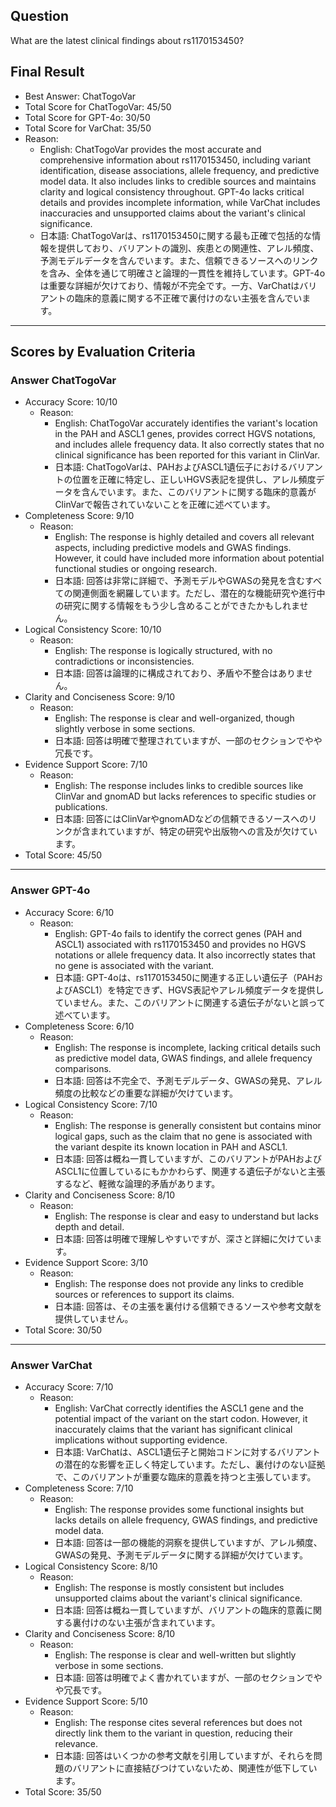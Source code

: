 ## Question

What are the latest clinical findings about rs1170153450?

## Final Result

- Best Answer: ChatTogoVar
- Total Score for ChatTogoVar: 45/50
- Total Score for GPT-4o: 30/50
- Total Score for VarChat: 35/50
- Reason:
  - English: ChatTogoVar provides the most accurate and comprehensive information about rs1170153450, including variant identification, disease associations, allele frequency, and predictive model data. It also includes links to credible sources and maintains clarity and logical consistency throughout. GPT-4o lacks critical details and provides incomplete information, while VarChat includes inaccuracies and unsupported claims about the variant's clinical significance.
  - 日本語: ChatTogoVarは、rs1170153450に関する最も正確で包括的な情報を提供しており、バリアントの識別、疾患との関連性、アレル頻度、予測モデルデータを含んでいます。また、信頼できるソースへのリンクを含み、全体を通じて明確さと論理的一貫性を維持しています。GPT-4oは重要な詳細が欠けており、情報が不完全です。一方、VarChatはバリアントの臨床的意義に関する不正確で裏付けのない主張を含んでいます。

---

## Scores by Evaluation Criteria

### Answer ChatTogoVar
- Accuracy Score: 10/10
  - Reason: 
    - English: ChatTogoVar accurately identifies the variant's location in the PAH and ASCL1 genes, provides correct HGVS notations, and includes allele frequency data. It also correctly states that no clinical significance has been reported for this variant in ClinVar.
    - 日本語: ChatTogoVarは、PAHおよびASCL1遺伝子におけるバリアントの位置を正確に特定し、正しいHGVS表記を提供し、アレル頻度データを含んでいます。また、このバリアントに関する臨床的意義がClinVarで報告されていないことを正確に述べています。
- Completeness Score: 9/10
  - Reason: 
    - English: The response is highly detailed and covers all relevant aspects, including predictive models and GWAS findings. However, it could have included more information about potential functional studies or ongoing research.
    - 日本語: 回答は非常に詳細で、予測モデルやGWASの発見を含むすべての関連側面を網羅しています。ただし、潜在的な機能研究や進行中の研究に関する情報をもう少し含めることができたかもしれません。
- Logical Consistency Score: 10/10
  - Reason: 
    - English: The response is logically structured, with no contradictions or inconsistencies.
    - 日本語: 回答は論理的に構成されており、矛盾や不整合はありません。
- Clarity and Conciseness Score: 9/10
  - Reason: 
    - English: The response is clear and well-organized, though slightly verbose in some sections.
    - 日本語: 回答は明確で整理されていますが、一部のセクションでやや冗長です。
- Evidence Support Score: 7/10
  - Reason: 
    - English: The response includes links to credible sources like ClinVar and gnomAD but lacks references to specific studies or publications.
    - 日本語: 回答にはClinVarやgnomADなどの信頼できるソースへのリンクが含まれていますが、特定の研究や出版物への言及が欠けています。
- Total Score: 45/50

---

### Answer GPT-4o
- Accuracy Score: 6/10
  - Reason: 
    - English: GPT-4o fails to identify the correct genes (PAH and ASCL1) associated with rs1170153450 and provides no HGVS notations or allele frequency data. It also incorrectly states that no gene is associated with the variant.
    - 日本語: GPT-4oは、rs1170153450に関連する正しい遺伝子（PAHおよびASCL1）を特定できず、HGVS表記やアレル頻度データを提供していません。また、このバリアントに関連する遺伝子がないと誤って述べています。
- Completeness Score: 6/10
  - Reason: 
    - English: The response is incomplete, lacking critical details such as predictive model data, GWAS findings, and allele frequency comparisons.
    - 日本語: 回答は不完全で、予測モデルデータ、GWASの発見、アレル頻度の比較などの重要な詳細が欠けています。
- Logical Consistency Score: 7/10
  - Reason: 
    - English: The response is generally consistent but contains minor logical gaps, such as the claim that no gene is associated with the variant despite its known location in PAH and ASCL1.
    - 日本語: 回答は概ね一貫していますが、このバリアントがPAHおよびASCL1に位置しているにもかかわらず、関連する遺伝子がないと主張するなど、軽微な論理的矛盾があります。
- Clarity and Conciseness Score: 8/10
  - Reason: 
    - English: The response is clear and easy to understand but lacks depth and detail.
    - 日本語: 回答は明確で理解しやすいですが、深さと詳細に欠けています。
- Evidence Support Score: 3/10
  - Reason: 
    - English: The response does not provide any links to credible sources or references to support its claims.
    - 日本語: 回答は、その主張を裏付ける信頼できるソースや参考文献を提供していません。
- Total Score: 30/50

---

### Answer VarChat
- Accuracy Score: 7/10
  - Reason: 
    - English: VarChat correctly identifies the ASCL1 gene and the potential impact of the variant on the start codon. However, it inaccurately claims that the variant has significant clinical implications without supporting evidence.
    - 日本語: VarChatは、ASCL1遺伝子と開始コドンに対するバリアントの潜在的な影響を正しく特定しています。ただし、裏付けのない証拠で、このバリアントが重要な臨床的意義を持つと主張しています。
- Completeness Score: 7/10
  - Reason: 
    - English: The response provides some functional insights but lacks details on allele frequency, GWAS findings, and predictive model data.
    - 日本語: 回答は一部の機能的洞察を提供していますが、アレル頻度、GWASの発見、予測モデルデータに関する詳細が欠けています。
- Logical Consistency Score: 8/10
  - Reason: 
    - English: The response is mostly consistent but includes unsupported claims about the variant's clinical significance.
    - 日本語: 回答は概ね一貫していますが、バリアントの臨床的意義に関する裏付けのない主張が含まれています。
- Clarity and Conciseness Score: 8/10
  - Reason: 
    - English: The response is clear and well-written but slightly verbose in some sections.
    - 日本語: 回答は明確でよく書かれていますが、一部のセクションでやや冗長です。
- Evidence Support Score: 5/10
  - Reason: 
    - English: The response cites several references but does not directly link them to the variant in question, reducing their relevance.
    - 日本語: 回答はいくつかの参考文献を引用していますが、それらを問題のバリアントに直接結びつけていないため、関連性が低下しています。
- Total Score: 35/50